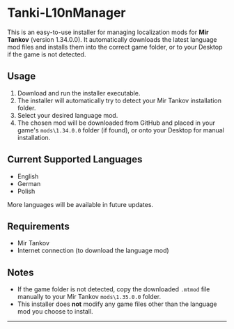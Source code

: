 # Tanki-L10nManager

This is an easy-to-use installer for managing localization mods for **Mir Tankov** (version 1.34.0.0). It automatically downloads the latest language mod files and installs them into the correct game folder, or to your Desktop if the game is not detected.

## Usage

1. Download and run the installer executable.
2. The installer will automatically try to detect your Mir Tankov installation folder.
3. Select your desired language mod.
4. The chosen mod will be downloaded from GitHub and placed in your game's `mods\1.34.0.0` folder (if found), or onto your Desktop for manual installation.

## Current Supported Languages

- English
- German
- Polish

More languages will be available in future updates.

## Requirements

- Mir Tankov
- Internet connection (to download the language mod)

## Notes

- If the game folder is not detected, copy the downloaded `.mtmod` file manually to your Mir Tankov `mods\1.35.0.0` folder.
- This installer does **not** modify any game files other than the language mod you choose to install.

---

